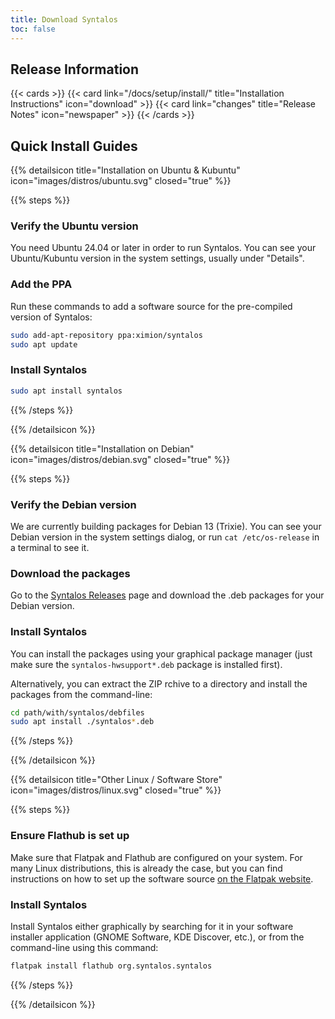 ```yaml
---
title: Download Syntalos
toc: false
---
```


## Release Information

{{< cards >}}
  {{< card link="/docs/setup/install/" title="Installation Instructions" icon="download" >}}
  {{< card link="changes" title="Release Notes" icon="newspaper" >}}
{{< /cards >}}


## Quick Install Guides

<!--
##############
UBUNTU & KUBUNTU
##############
-->
{{% detailsicon title="Installation on Ubuntu & Kubuntu" icon="images/distros/ubuntu.svg" closed="true" %}}

{{% steps %}}

### Verify the Ubuntu version

You need Ubuntu 24.04 or later in order to run Syntalos.
You can see your Ubuntu/Kubuntu version in the system settings,
usually under "Details".

### Add the PPA

Run these commands to add a software source for the pre-compiled version of Syntalos:
```bash
sudo add-apt-repository ppa:ximion/syntalos
sudo apt update
```

### Install Syntalos

```bash
sudo apt install syntalos
```

{{% /steps %}}

{{% /detailsicon %}}


<!--
##############
DEBIAN
##############
-->
{{% detailsicon title="Installation on Debian" icon="images/distros/debian.svg" closed="true" %}}

{{% steps %}}

### Verify the Debian version

We are currently building packages for Debian 13 (Trixie).
You can see your Debian version in the system settings dialog,
or run `cat /etc/os-release` in a terminal to see it.

### Download the packages

Go to the [Syntalos Releases](https://github.com/syntalos/syntalos/releases) page and download
the .deb packages for your Debian version.

### Install Syntalos

You can install the packages using your graphical package manager (just make sure the
`syntalos-hwsupport*.deb` package is installed first).

Alternatively, you can extract the ZIP rchive to a directory and install the packages
from the command-line:
```bash
cd path/with/syntalos/debfiles
sudo apt install ./syntalos*.deb
```

{{% /steps %}}

{{% /detailsicon %}}


<!--
##############
FLATPAK & OTHER
##############
-->
{{% detailsicon title="Other Linux / Software Store" icon="images/distros/linux.svg" closed="true" %}}

{{% steps %}}

### Ensure Flathub is set up

Make sure that Flatpak and Flathub are configured on your system.
For many Linux distributions, this is already the case, but you can find
instructions on how to set up the software source [on the Flatpak website](https://flatpak.org/setup/).

### Install Syntalos

Install Syntalos either graphically by searching for it in your software
installer application (GNOME Software, KDE Discover, etc.), or from
the command-line using this command:
```bash
flatpak install flathub org.syntalos.syntalos
```

{{% /steps %}}

{{% /detailsicon %}}
